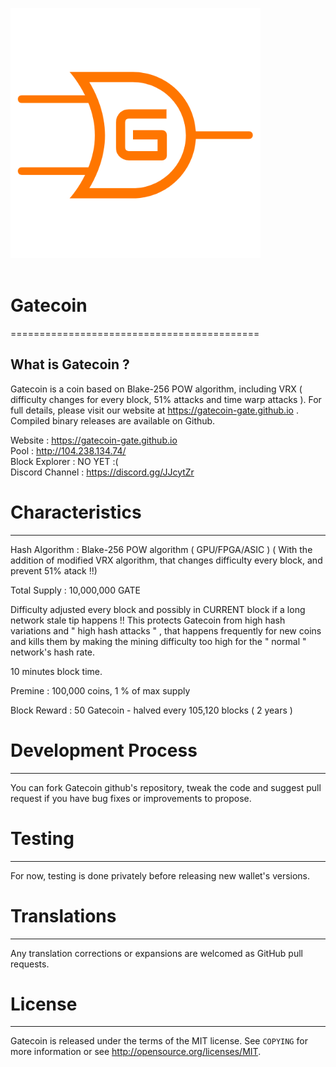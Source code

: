 <img src="https://github.com/Gatecoin-GATE/gatecoin-gate.github.io/blob/master/images/logo.png" alt="68747470733a2f2f692e6962622e636f2f52767971784b4e2f626974636f696e2e706e67" border="0"></a><br /><a target='_blank' href='https://imgbb.com/'></a><br />

# Gatecoin
===========================================

What is Gatecoin ?
----------------------

Gatecoin is a coin based on Blake-256 POW algorithm, including VRX ( difficulty changes for every block, 51% attacks and time warp attacks ). For full details, please visit our website at https://gatecoin-gate.github.io . Compiled binary releases are available on Github. </br>

Website : https://gatecoin-gate.github.io </br> 
Pool : http://104.238.134.74/ </br>
Block Explorer : NO YET :( </br>
Discord Channel : https://discord.gg/JJcytZr </br>

# Characteristics
-------------------

Hash Algorithm : Blake-256 POW algorithm ( GPU/FPGA/ASIC )
( With the addition of modified VRX algorithm, that changes difficulty every block, and prevent 51% atack !!)

Total Supply : 10,000,000 GATE

Difficulty adjusted every block and possibly in CURRENT block if a long network stale tip happens !! This protects Gatecoin from high hash variations and " high hash attacks " , that happens frequently for new coins and kills them by making the mining difficulty too high for the " normal " network's hash rate.

10 minutes block time.

Premine : 100,000 coins, 1 % of max supply

Block Reward : 50 Gatecoin - halved every 105,120 blocks ( 2 years )

# Development Process
-------------------

You can fork Gatecoin github's repository, tweak the code and suggest pull request if you have bug fixes or improvements to propose.

# Testing
-------

For now, testing is done privately before releasing new wallet's versions.

# Translations
------------

Any translation corrections or expansions are welcomed as GitHub pull requests.

# License
---------
Gatecoin is released under the terms of the MIT license. See `COPYING` for more
information or see http://opensource.org/licenses/MIT.



